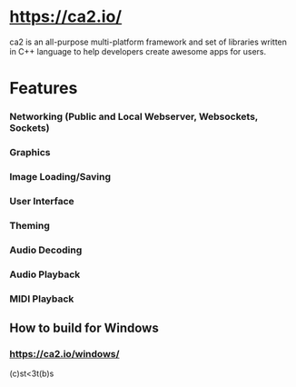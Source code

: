 # https://ca2.io/

ca2 is an all-purpose multi-platform framework and set of libraries written in C++ language to help developers create awesome apps for users.

# Features

### Networking (Public and Local Webserver, Websockets, Sockets)
### Graphics
### Image Loading/Saving
### User Interface
### Theming
### Audio Decoding
### Audio Playback
### MIDI Playback

## How to build for Windows

### https://ca2.io/windows/

(c)st<3t(b)s



